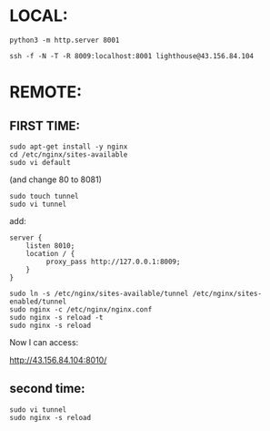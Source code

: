 # LOCAL:

```shell
python3 -m http.server 8001

ssh -f -N -T -R 8009:localhost:8001 lighthouse@43.156.84.104
```

# REMOTE:

## FIRST TIME:

```shell
sudo apt-get install -y nginx
cd /etc/nginx/sites-available
sudo vi default 
```
(and change 80 to 8081)

```shell
sudo touch tunnel
sudo vi tunnel 
```

add:
```shell
server {
    listen 8010;
    location / {
         proxy_pass http://127.0.0.1:8009;
    }
}
```

```shell
sudo ln -s /etc/nginx/sites-available/tunnel /etc/nginx/sites-enabled/tunnel
sudo nginx -c /etc/nginx/nginx.conf
sudo nginx -s reload -t
sudo nginx -s reload
```

Now I can access:

http://43.156.84.104:8010/

## second time:

```shell
sudo vi tunnel 
sudo nginx -s reload
```

